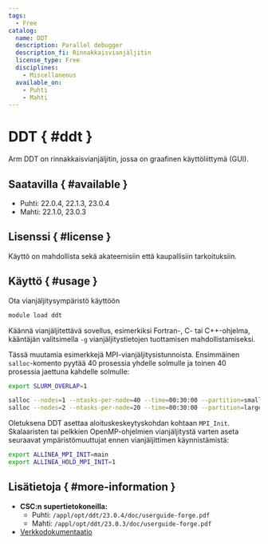 ```yaml
---
tags:
  - Free
catalog:
  name: DDT
  description: Parallel debugger
  description_fi: Rinnakkaisvianjäljitin
  license_type: Free
  disciplines:
    - Miscellaneous
  available_on:
    - Puhti
    - Mahti
---
```


# DDT { #ddt }

Arm DDT on rinnakkaisvianjäljitin, jossa on graafinen käyttöliittymä (GUI).

## Saatavilla { #available }

* Puhti: 22.0.4, 22.1.3, 23.0.4
* Mahti: 22.1.0, 23.0.3

## Lisenssi { #license }

Käyttö on mahdollista sekä akateemisiin että kaupallisiin tarkoituksiin.

## Käyttö { #usage }

Ota vianjäljitysympäristö käyttöön

```bash
module load ddt
```

Käännä vianjäljitettävä sovellus, esimerkiksi Fortran-, C- tai C++-ohjelma, kääntäjän valitsimella `-g` vianjäljitystietojen tuottamisen mahdollistamiseksi.

Tässä muutamia esimerkkejä MPI-vianjäljitysistunnoista. Ensimmäinen `salloc`-komento pyytää 40 prosessia yhdelle solmulle ja toinen 40 prosessia jaettuna kahdelle solmulle:

```bash
export SLURM_OVERLAP=1

salloc --nodes=1 --ntasks-per-node=40 --time=00:30:00 --partition=small --account=<project_id> ddt srun ./debug_enabled_code
salloc --nodes=2 --ntasks-per-node=20 --time=00:30:00 --partition=large --account=<project_id> ddt srun ./debug_enabled_code
```

Oletuksena DDT asettaa aloituskeskeytyskohdan kohtaan `MPI_Init`. Skalaaristen tai pelkkien OpenMP-ohjelmien vianjäljitystä varten aseta seuraavat ympäristömuuttujat ennen vianjäljittimen käynnistämistä:

```bash
export ALLINEA_MPI_INIT=main
export ALLINEA_HOLD_MPI_INIT=1
```

## Lisätietoja { #more-information }

* **CSC:n supertietokoneilla:**
    * Puhti: `/appl/opt/ddt/23.0.4/doc/userguide-forge.pdf`
    * Mahti: `/appl/opt/ddt/23.0.3/doc/userguide-forge.pdf`
* [Verkkodokumentaatio](https://developer.arm.com/documentation/101136/22-1-3/DDT)